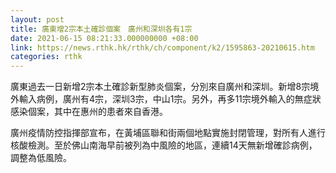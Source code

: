 ```yaml
---
layout: post
title: 廣東增2宗本土確診個案　廣州和深圳各有1宗
date: 2021-06-15 08:21:33.000000000 +08:00
link: https://news.rthk.hk/rthk/ch/component/k2/1595863-20210615.htm
categories: rthk
---
```


廣東過去一日新增2宗本土確診新型肺炎個案，分別來自廣州和深圳。新增8宗境外輸入病例，廣州有4宗，深圳3宗，中山1宗。另外，再多11宗境外輸入的無症狀感染個案，其中在惠州的患者來自香港。

廣州疫情防控指揮部宣布，在黃埔區聯和街兩個地點實施封閉管理，對所有人進行核酸檢測。至於佛山南海早前被列為中風險的地區，連續14天無新增確診病例，調整為低風險。
